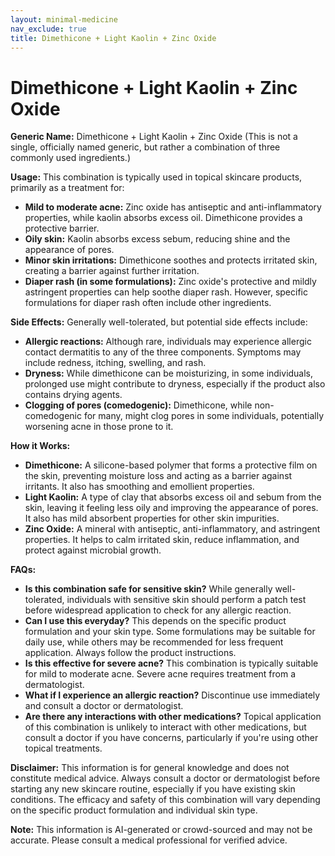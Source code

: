 ```yaml
---
layout: minimal-medicine
nav_exclude: true
title: Dimethicone + Light Kaolin + Zinc Oxide
---
```


# Dimethicone + Light Kaolin + Zinc Oxide

**Generic Name:** Dimethicone + Light Kaolin + Zinc Oxide (This is not a single, officially named generic, but rather a combination of three commonly used ingredients.)

**Usage:** This combination is typically used in topical skincare products, primarily as a treatment for:

* **Mild to moderate acne:** Zinc oxide has antiseptic and anti-inflammatory properties, while kaolin absorbs excess oil. Dimethicone provides a protective barrier.
* **Oily skin:** Kaolin absorbs excess sebum, reducing shine and the appearance of pores.
* **Minor skin irritations:** Dimethicone soothes and protects irritated skin, creating a barrier against further irritation.
* **Diaper rash (in some formulations):** Zinc oxide's protective and mildly astringent properties can help soothe diaper rash.  However, specific formulations for diaper rash often include other ingredients.


**Side Effects:**  Generally well-tolerated, but potential side effects include:

* **Allergic reactions:**  Although rare, individuals may experience allergic contact dermatitis to any of the three components. Symptoms may include redness, itching, swelling, and rash.
* **Dryness:**  While dimethicone can be moisturizing, in some individuals, prolonged use might contribute to dryness, especially if the product also contains drying agents.
* **Clogging of pores (comedogenic):**  Dimethicone, while non-comedogenic for many, might clog pores in some individuals, potentially worsening acne in those prone to it.


**How it Works:**

* **Dimethicone:** A silicone-based polymer that forms a protective film on the skin, preventing moisture loss and acting as a barrier against irritants. It also has smoothing and emollient properties.
* **Light Kaolin:** A type of clay that absorbs excess oil and sebum from the skin, leaving it feeling less oily and improving the appearance of pores. It also has mild absorbent properties for other skin impurities.
* **Zinc Oxide:** A mineral with antiseptic, anti-inflammatory, and astringent properties. It helps to calm irritated skin, reduce inflammation, and protect against microbial growth.


**FAQs:**

* **Is this combination safe for sensitive skin?**  While generally well-tolerated, individuals with sensitive skin should perform a patch test before widespread application to check for any allergic reaction.
* **Can I use this everyday?**  This depends on the specific product formulation and your skin type. Some formulations may be suitable for daily use, while others may be recommended for less frequent application. Always follow the product instructions.
* **Is this effective for severe acne?**  This combination is typically suitable for mild to moderate acne. Severe acne requires treatment from a dermatologist.
* **What if I experience an allergic reaction?** Discontinue use immediately and consult a doctor or dermatologist.
* **Are there any interactions with other medications?**  Topical application of this combination is unlikely to interact with other medications, but consult a doctor if you have concerns, particularly if you're using other topical treatments.


**Disclaimer:** This information is for general knowledge and does not constitute medical advice.  Always consult a doctor or dermatologist before starting any new skincare routine, especially if you have existing skin conditions.  The efficacy and safety of this combination will vary depending on the specific product formulation and individual skin type.


**Note:** This information is AI-generated or crowd-sourced and may not be accurate. Please consult a medical professional for verified advice.